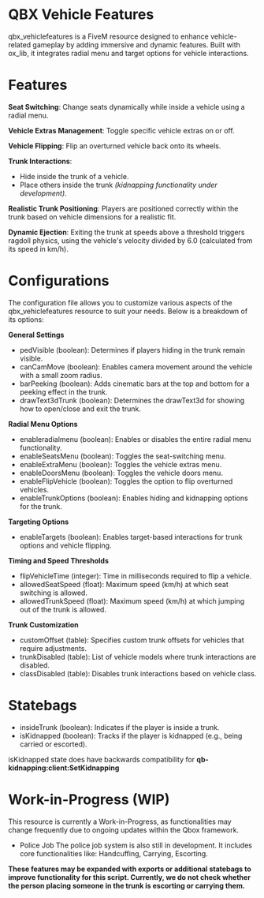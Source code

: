 # QBX Vehicle Features
qbx_vehiclefeatures is a FiveM resource designed to enhance vehicle-related gameplay by adding immersive and dynamic features. Built with ox_lib, it integrates radial menu and target options for vehicle interactions.

# Features
**Seat Switching**: Change seats dynamically while inside a vehicle using a radial menu.

**Vehicle Extras Management**: Toggle specific vehicle extras on or off.

**Vehicle Flipping**: Flip an overturned vehicle back onto its wheels.

**Trunk Interactions**:
- Hide inside the trunk of a vehicle.
- Place others inside the trunk *(kidnapping functionality under development)*.

**Realistic Trunk Positioning**: Players are positioned correctly within the trunk based on vehicle dimensions for a realistic fit.

**Dynamic Ejection**: Exiting the trunk at speeds above a threshold triggers ragdoll physics, using the vehicle's velocity divided by 6.0 (calculated from its speed in km/h).

# Configurations
The configuration file allows you to customize various aspects of the qbx_vehiclefeatures resource to suit your needs. Below is a breakdown of its options:

**General Settings**
- pedVisible (boolean): Determines if players hiding in the trunk remain visible.
- canCamMove (boolean): Enables camera movement around the vehicle with a small zoom radius.
- barPeeking (boolean): Adds cinematic bars at the top and bottom for a peeking effect in the trunk.
- drawText3dTrunk (boolean): Determines the drawText3d for showing how to open/close and exit the trunk.

**Radial Menu Options**
- enableradialmenu (boolean): Enables or disables the entire radial menu functionality.
- enableSeatsMenu (boolean): Toggles the seat-switching menu.
- enableExtraMenu (boolean): Toggles the vehicle extras menu.
- enableDoorsMenu (boolean): Toggles the vehicle doors menu.
- enableFlipVehicle (boolean): Toggles the option to flip overturned vehicles.
- enableTrunkOptions (boolean): Enables hiding and kidnapping options for the trunk.

**Targeting Options**
- enableTargets (boolean): Enables target-based interactions for trunk options and vehicle flipping.

**Timing and Speed Thresholds**
- flipVehicleTime (integer): Time in milliseconds required to flip a vehicle.
- allowedSeatSpeed (float): Maximum speed (km/h) at which seat switching is allowed.
- allowedTrunkSpeed (float): Maximum speed (km/h) at which jumping out of the trunk is allowed.

**Trunk Customization**
- customOffset (table): Specifies custom trunk offsets for vehicles that require adjustments.
- trunkDisabled (table): List of vehicle models where trunk interactions are disabled.
- classDisabled (table): Disables trunk interactions based on vehicle class.

# Statebags
- insideTrunk (boolean): Indicates if the player is inside a trunk.
- isKidnapped (boolean): Tracks if the player is kidnapped (e.g., being carried or escorted).

isKidnapped state does have backwards compatibility for **qb-kidnapping:client:SetKidnapping**

# Work-in-Progress (WIP)
This resource is currently a Work-in-Progress, as functionalities may change frequently due to ongoing updates within the Qbox framework.

- Police Job
The police job system is also still in development. It includes core functionalities like: Handcuffing, Carrying, Escorting.

**These features may be expanded with exports or additional statebags to improve functionality for this script. Currently, we do not check whether the person placing someone in the trunk is escorting or carrying them.**